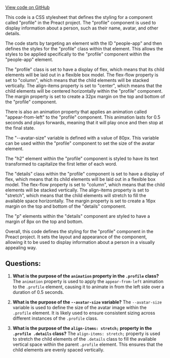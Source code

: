 [View code on GitHub](https://github.com/preactjs/preact/demo/people/styles/profile.scss)

This code is a CSS stylesheet that defines the styling for a component called "profile" in the Preact project. The "profile" component is used to display information about a person, such as their name, avatar, and other details.

The code starts by targeting an element with the ID "people-app" and then defines the styles for the "profile" class within that element. This allows the styles to be applied specifically to the "profile" component within the "people-app" element.

The "profile" class is set to have a display of flex, which means that its child elements will be laid out in a flexible box model. The flex-flow property is set to "column", which means that the child elements will be stacked vertically. The align-items property is set to "center", which means that the child elements will be centered horizontally within the "profile" component. The margin property is set to create a 32px margin on the top and bottom of the "profile" component.

There is also an animation property that applies an animation called "appear-from-left" to the "profile" component. This animation lasts for 0.5 seconds and plays forwards, meaning that it will play once and then stop at the final state.

The "--avatar-size" variable is defined with a value of 80px. This variable can be used within the "profile" component to set the size of the avatar element.

The "h2" element within the "profile" component is styled to have its text transformed to capitalize the first letter of each word.

The "details" class within the "profile" component is set to have a display of flex, which means that its child elements will be laid out in a flexible box model. The flex-flow property is set to "column", which means that the child elements will be stacked vertically. The align-items property is set to "stretch", which means that the child elements will stretch to fill the available space horizontally. The margin property is set to create a 16px margin on the top and bottom of the "details" component.

The "p" elements within the "details" component are styled to have a margin of 8px on the top and bottom.

Overall, this code defines the styling for the "profile" component in the Preact project. It sets the layout and appearance of the component, allowing it to be used to display information about a person in a visually appealing way.
## Questions: 
 1. **What is the purpose of the `animation` property in the `.profile` class?**
The `animation` property is used to apply the `appear-from-left` animation to the `.profile` element, causing it to animate in from the left side over a duration of 0.5 seconds.

2. **What is the purpose of the `--avatar-size` variable?**
The `--avatar-size` variable is used to define the size of the avatar image within the `.profile` element. It is likely used to ensure consistent sizing across different instances of the `.profile` class.

3. **What is the purpose of the `align-items: stretch;` property in the `.profile .details` class?**
The `align-items: stretch;` property is used to stretch the child elements of the `.details` class to fill the available vertical space within the parent `.profile` element. This ensures that the child elements are evenly spaced vertically.